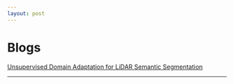 ```yaml
---
layout: post
---
```


# Blogs

<a href="/blogs/DA">Unsupervised Domain Adaptation for LiDAR Semantic Segmentation</a>

<!-- Analysis and thoughts on papers relevant to my research interests. -->

<!-- <a href="/blogs/blogs">LiDAR perception based representation learning</a>
<a href="/blogs/blogs">Multimodal Fusion for Autonomous Driving Perception</a>
<a href="/blogs/blogs">Offroad traversability and Vision based control</a>
<a href="/blogs/blogs">BEV based perception for Urban Autonomous Driving</a> -->
<!-- ## Autonomous Driving -->

<!-- 1. <a href="/blogs/blogs">Model-Based Imitation Learning for Urban Driving</a> -->

<!-- 1. <a href="/blogs/bev">BEV Perception</a> -->

<!-- 1. Waabi: Survey on Waabi's approach to Self-Driving
2. Tesla: Perception-based FSD
3. Wayve:
4. Aurora:
5. NVIDIA:
6. Argoverse:
7. Argo(CMU): -->

<!-- ## Offroad Autonomy -->
<!-- 1. Traversability Estimation
2.  -->

<!-- ## Integrating Learning and Control -->

<!-- ## Self Supervision -->

<!-- ## Imitation Learning -->
<!-- 1. Maximum Margin Planning
2. Max Ent IRL
3. Imitation Learning -->

<!-- ## Multi-task Vision for Autonomous Driving -->

---
<!-- <p style="font-size:11px">Page template forked from <a href="https://github.com/evanca/quick-portfolio">evanca</a></p> -->
<!-- Remove above link if you don't want to attibute -->
